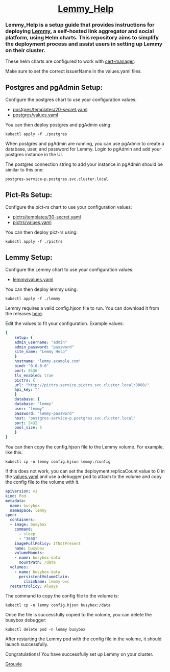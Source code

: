 <h1 align="center"><a href="https://lemmy.help/">Lemmy_Help</a></h1>

<h3>Lemmy_Help is a setup guide that provides instructions for deploying <a href="https://github.com/LemmyNet/lemmy">Lemmy</a>, a self-hosted link aggregator and social platform, using Helm charts. This repository aims to simplify the deployment process and assist users in setting up Lemmy on their cluster.</h3>
<p>These helm charts are configured to work with <a href="https://cert-manager.io/">cert-manager</a>.</p>
<p>Make sure to set the correct issuerName in the values.yaml files.</p>
<h2>Postgres and pgAdmin Setup:</h2>
<p>Configure the postgres chart to use your configuration values:</p>
<ul>
  <li><a href="/postgres/templates/20-secret.yaml">postgres/templates/20-secret.yaml</a></li>
  <li><a href="/postgres/values.yaml">postgres/values.yaml</a></li>
</ul>
<p>You can then deploy postgres and pgAdmin using:</p>

<code>kubectl apply -f ./postgres</code>
<p>When postgres and pgAdmin are running, you can use pgAdmin to create a database, user, and password for Lemmy. Login to pgAdmin and add your postgres instance in the UI.</p>
<p>The postgres connection string to add your instance in pgAdmin should be similar to this one:</p>
<code>postgres-service-p.postgres.svc.cluster.local</code>
<h2>Pict-Rs Setup:</h2>
<p>Configure the pict-rs chart to use your configuration values:</p>
<ul>
  <li><a href="/pictrs/templates/30-secret.yaml">pictrs/templates/30-secret.yaml</a></li>
  <li><a href="/pictrs/values.yaml">pictrs/values.yaml</a></li>
</ul>
<p>You can then deploy pict-rs using:</p>

<code>kubectl apply -f ./pictrs</code>
<h2>Lemmy Setup:</h2>
<p>Configure the Lemmy chart to use your configuration values:</p>
<ul>
  <li><a href="/lemmy/values.yaml">lemmy/values.yaml</a></li>
</ul>
<p>You can then deploy lemmy using:</p>

<code>kubectl apply -f ./lemmy</code>
<p>Lemmy requires a valid config.hjson file to run. You can download it from the releases <a href="https://github.com/LemmyNet/lemmy/releases">here</a>.</p>
<p>Edit the values to fit your configuration. Example values:</p>

```yaml
{
    setup: {
    admin_username: "admin"
    admin_password: "password"
    site_name: "Lemmy Help"
    }
    hostname: "lemmy.example.com"
    bind: "0.0.0.0"
    port: 8536
    tls_enabled: true
    pictrs: {
    url: "http://pictrs-service.pictrs.svc.cluster.local:8080/"
    api_key: ""
    }
    database: {
    database: "lemmy"
    user: "lemmy"
    password: "lemmy-password"
    host: "postgres-service-p.postgres.svc.cluster.local"
    port: 5432
    pool_size: 5
    }
}
```
<p>You can then copy the config.hjson file to the Lemmy volume. For example, like this:</p>

<code>kubectl cp -n lemmy config.hjson lemmy:/config</code>
<p>If this does not work, you can set the deployment.replicaCount value to 0 in the <a href="/lemmy/values.yaml">values.yaml</a> and use a debugger pod to attach to the volume and copy the config file to the volume with it.</p>

```yaml
apiVersion: v1
kind: Pod
metadata:
  name: busybox
  namespace: lemmy
spec:
  containers:
  - image: busybox
    command:
      - sleep
      - "3600"
    imagePullPolicy: IfNotPresent
    name: busybox
    volumeMounts:
    - name: busybox-data
      mountPath: /data
  volumes:
    - name: busybox-data
      persistentVolumeClaim:
        claimName: lemmy-pvc
  restartPolicy: Always
```
<p>The command to copy the config file to the volume is:</p>

<pre><code>kubectl cp -n lemmy config.hjson busybox:/data</code></pre>

<p>Once the file is successfully copied to the volume, you can delete the busybox debugger:</p>

<pre><code>kubectl delete pod -n lemmy busybox</code></pre>

<p>After restarting the Lemmy pod with the config file in the volume, it should launch successfully.</p>

<p>Congratulations! You have successfully set up Lemmy on your cluster.</p>

[Grouvie](https://github.com/grouvie/)
